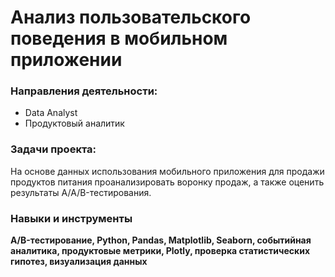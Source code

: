 # Анализ пользовательского поведения в мобильном приложении
### Направления деятельности:
- Data Analyst
- Продуктовый аналитик
### Задачи проекта:
На основе данных использования мобильного приложения для продажи продуктов питания проанализировать воронку продаж, а также оценить результаты A/A/B-тестирования.
### Навыки и инструменты
**A/B-тестирование, Python, Pandas, Matplotlib, Seaborn, событийная аналитика, продуктовые метрики, Plotly, проверка статистических гипотез, визуализация данных**
